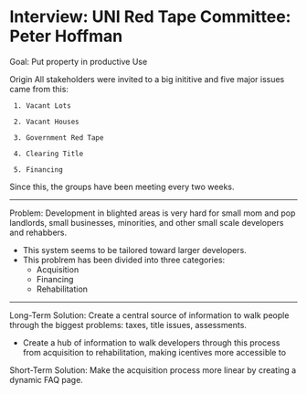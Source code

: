 
Interview: UNI Red Tape Committee: Peter Hoffman
========

Goal: Put property in productive Use

Origin
   All stakeholders were invited to a big inititive and five major issues came from this:
   
     1. Vacant Lots
     
     2. Vacant Houses
     
     3. Government Red Tape
     
     4. Clearing Title
     
     5. Financing
   Since this, the groups have been meeting every two weeks.

---

Problem: Development in blighted areas is very hard for small mom and pop landlords, small businesses, minorities, and other small scale developers and rehabbers.
  - This system seems to be tailored toward larger developers.
   - This problrem has been divided into three categories:
     - Acquisition
     - Financing
     - Rehabilitation

---

Long-Term Solution: Create a central source of information to walk people through the biggest problems: taxes, title issues, assessments.
  - Create a hub of information to walk developers through this process from acquisition to rehabilitation, making icentives more accessible to 


Short-Term Solution: Make the acquisition process more linear by creating a dynamic FAQ page.

